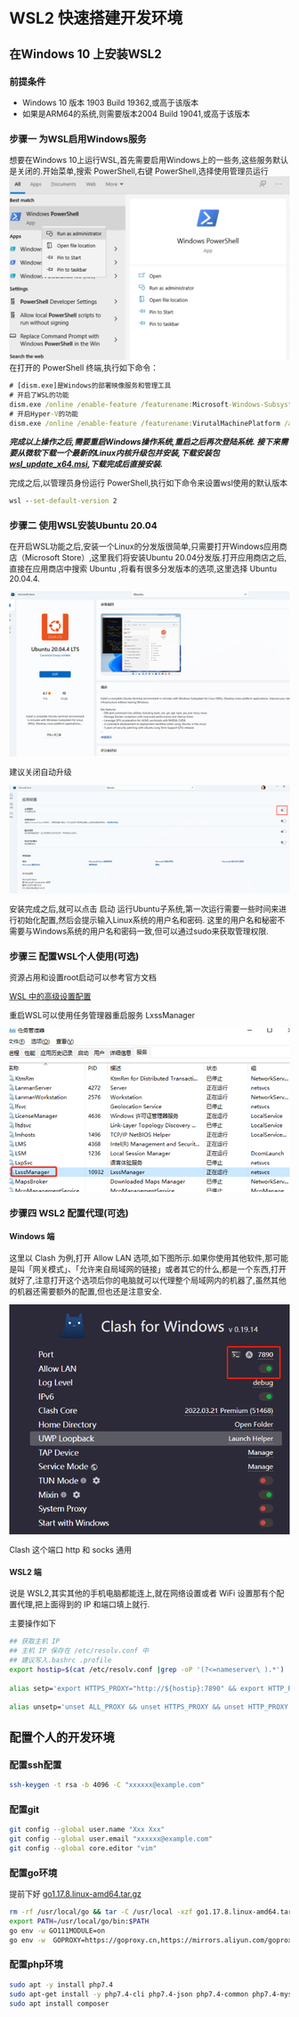 # WSL2 快速搭建开发环境

## 在Windows 10 上安装WSL2

### 前提条件

* Windows 10 版本 1903 Build 19362,或高于该版本
* 如果是ARM64的系统,则需要版本2004 Build 19041,或高于该版本

### 步骤一 为WSL启用Windows服务

想要在Windows 10上运行WSL,首先需要启用Windows上的一些务,这些服务默认是关闭的.开始菜单,搜索 PowerShell,右键 PowerShell,选择使用管理员运行
![git](../../media/Pictures/1220220408140039.png)
在打开的 PowerShell 终端,执行如下命令：

```cmd
# [dism.exe]是Windows的部署映像服务和管理工具
# 开启了WSL的功能
dism.exe /online /enable-feature /featurename:Microsoft-Windows-Subsystem-Linux /all /norestart
# 开启Hyper-V的功能
dism.exe /online /enable-feature /featurename:VirutalMachinePlatform /all /norestart
```

***完成以上操作之后,需要重启Windows操作系统,重启之后再次登陆系统.
接下来需要从微软下载一个最新的Linux内核升级包并安装,下载安装包 [wsl_update_x64.msi](https://wslstorestorage.blob.core.windows.net/wslblob/wsl_update_x64.msi),下载完成后直接安装.***

完成之后,以管理员身份运行 PowerShell,执行如下命令来设置wsl使用的默认版本

```cmd
wsl --set-default-version 2
```

### 步骤二 使用WSL安装Ubuntu 20.04

在开启WSL功能之后,安装一个Linux的分发版很简单,只需要打开Windows应用商店（Microsoft Store）,这里我们将安装Ubuntu 20.04分发版.打开应用商店之后,直接在应用商店中搜索 Ubuntu ,将看有很多分发版本的选项,这里选择 Ubuntu 20.04.4.

![ubuntu](../../media/Pictures/ubuntu_20220408141017.png)

建议关闭自动升级

![ubuntu](../../media/Pictures/ubuntu_update_20220408141606.png)

安装完成之后,就可以点击 启动 运行Ubuntu子系统,第一次运行需要一些时间来进行初始化配置,然后会提示输入Linux系统的用户名和密码.
这里的用户名和秘密不需要与Windows系统的用户名和密码一致,但可以通过sudo来获取管理权限.

### 步骤三 配置WSL个人使用(可选)

资源占用和设置root启动可以参考官方文档

[WSL 中的高级设置配置](https://docs.microsoft.com/zh-cn/windows/wsl/wsl-config#wslconf)

重启WSL可以使用任务管理器重启服务 LxssManager

![LxssManager](../../media/Pictures/reboot_20220408142420.png)

### 步骤四 WSL2 配置代理(可选)

#### Windows 端

这里以 Clash 为例,打开 Allow LAN 选项,如下图所示.如果你使用其他软件,那可能是叫「网关模式」、「允许来自局域网的链接」或者其它的什么,都是一个东西,打开就好了,注意打开这个选项后你的电脑就可以代理整个局域网内的机器了,虽然其他的机器还需要额外的配置,但也还是注意安全.

![clash](../../media/Pictures/clash_20220408142957.png)

Clash 这个端口 http 和 socks 通用

#### WSL2 端

说是 WSL2,其实其他的手机电脑都能连上,就在网络设置或者 WiFi 设置那有个配置代理,把上面得到的 IP 和端口填上就行.

主要操作如下

```bash
## 获取主机 IP
## 主机 IP 保存在 /etc/resolv.conf 中
## 建议写入.bashrc .profile
export hostip=$(cat /etc/resolv.conf |grep -oP '(?<=nameserver\ ).*')

alias setp='export HTTPS_PROXY="http://${hostip}:7890" && export HTTP_PROXY="http://${hostip}:7890" && export ALL_PROXY="socks5://${hostip}:7890";'

alias unsetp='unset ALL_PROXY && unset HTTPS_PROXY && unset HTTP_PROXY'
```

## 配置个人的开发环境

### 配置ssh配置

```bash
ssh-keygen -t rsa -b 4096 -C "xxxxxx@example.com"
```

### 配置git

```bash
git config --global user.name "Xxx Xxx"
git config --global user.email "xxxxxx@example.com"
git config --global core.editor "vim"
```

### 配置go环境

提前下好 [go1.17.8.linux-amd64.tar.gz](https://go.dev/dl/go1.17.8.linux-amd64.tar.gz)

```bash
rm -rf /usr/local/go && tar -C /usr/local -xzf go1.17.8.linux-amd64.tar.gz
export PATH=/usr/local/go/bin:$PATH
go env -w GO111MODULE=on
go env -w  GOPROXY=https://goproxy.cn,https://mirrors.aliyun.com/goproxy/,direct
```

### 配置php环境

```bash
sudo apt -y install php7.4
sudo apt-get install -y php7.4-cli php7.4-json php7.4-common php7.4-mysql php7.4-zip php7.4-gd php7.4-mbstring php7.4-curl php7.4-xml php7.4-bcmath
sudo apt install composer
```
